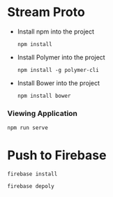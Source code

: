 # Stream Proto
- Install npm into the project
  ``` 
  npm install
  ```
- Install Polymer into the project
  ``` 
  npm install -g polymer-cli
  ```
- Install Bower into the project
  ``` 
  npm install bower
  ```
  
### Viewing Application
```
npm run serve
```

# Push to Firebase
```
firebase install
```
```
firebase depoly
```
